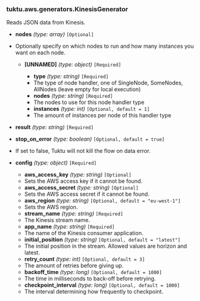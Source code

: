 ### tuktu.aws.generators.KinesisGenerator
Reads JSON data from Kinesis.

  * **nodes** *(type: array)* `[Optional]`
  - Optionally specify on which nodes to run and how many instances you want on each node.

    * **[UNNAMED]** *(type: object)* `[Required]`

      * **type** *(type: string)* `[Required]`
      - The type of node handler, one of SingleNode, SomeNodes, AllNodes (leave empty for local execution)

      * **nodes** *(type: string)* `[Required]`
      - The nodes to use for this node handler type

      * **instances** *(type: int)* `[Optional, default = 1]`
      - The amount of instances per node of this handler type

  * **result** *(type: string)* `[Required]`

  * **stop_on_error** *(type: boolean)* `[Optional, default = true]`
  - If set to false, Tuktu will not kill the flow on data error.

  * **config** *(type: object)* `[Required]`

    * **aws_access_key** *(type: string)* `[Optional]`
    - Sets the AWS access key if it cannot be found.

    * **aws_access_secret** *(type: string)* `[Optional]`
    - Sets the AWS access secret if it cannot be found.

    * **aws_region** *(type: string)* `[Optional, default = "eu-west-1"]`
    - Sets the AWS region.

    * **stream_name** *(type: string)* `[Required]`
    - The Kinesis stream name.

    * **app_name** *(type: string)* `[Required]`
    - The name of the Kinesis consumer application.

    * **initial_position** *(type: string)* `[Optional, default = "latest"]`
    - The initial position in the stream. Allowed values are horizon and latest.

    * **retry_count** *(type: int)* `[Optional, default = 3]`
    - The amount of retries before giving up.

    * **backoff_time** *(type: long)* `[Optional, default = 1000]`
    - The time in milliseconds to back-off before retrying.

    * **checkpoint_interval** *(type: long)* `[Optional, default = 1000]`
    - The interval determining how frequently to checkpoint.

